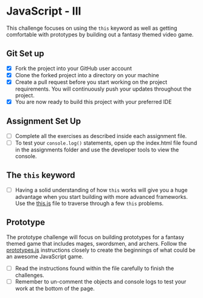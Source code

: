 # JavaScript - III

This challenge focuses on using the `this` keyword as well as getting comfortable with prototypes by building out a fantasy themed video game.

## Git Set up

* [x] Fork the project into your GitHub user account
* [x] Clone the forked project into a directory on your machine
* [x] Create a pull request before you start working on the project requirements.  You will continuously push your updates throughout the   project.
* [x] You are now ready to build this project with your preferred IDE

## Assignment Set Up

* [ ] Complete all the exercises as described inside each assignment file.
* [ ] To test your `console.log()` statements, open up the index.html file found in the assignments folder and use the developer tools to view the console.  

## The `this` keyword

* [ ] Having a solid understanding of how `this` works will give you a huge advantage when you start building with more advanced frameworks. Use the [this.js](assignments/this.js) file to traverse through a few `this` problems.

## Prototype

The prototype challenge will focus on building prototypes for a fantasy themed game that includes mages, swordsmen, and archers.  Follow the [prototypes.js](assignments/this.js) instructions closely to create the beginnings of what could be an awesome JavaScript game.

* [ ] Read the instructions found within the file carefully to finish the challenges. 
* [ ] Remember to un-comment the objects and console logs to test your work at the bottom of the page.
